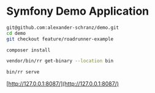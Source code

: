 Symfony Demo Application
========================

```bash
git@github.com:alexander-schranz/demo.git
cd demo
git checkout feature/roadrunner-example

composer install

vendor/bin/rr get-binary --location bin
```

```bash
bin/rr serve
```

[http://127.0.0.1:8087/](http://127.0.0.1:8087/)
